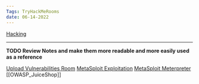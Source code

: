 ```yaml
---
Tags: TryHackMeRooms
date: 06-14-2022
---
```


[Hacking](./Hacking.md)

---
**TODO Review Notes and make them more readable and more easily used as a reference**

[Upload Vulnerabilities Room](./UploadVulnerabilitiesRoom.md)
[MetaSploit Exploitation](./MetaSploitExploitation.md)
[MetaSploit Meterpreter](./MetaSploitMeterpreter.md)
[[OWASP_JuiceShop]]
